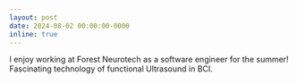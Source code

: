 ```yaml
---
layout: post
date: 2024-08-02 00:00:00-0000
inline: true
---
```


I enjoy working at Forest Neurotech as a software engineer for the summer! Fascinating technology of functional Ultrasound in BCI.